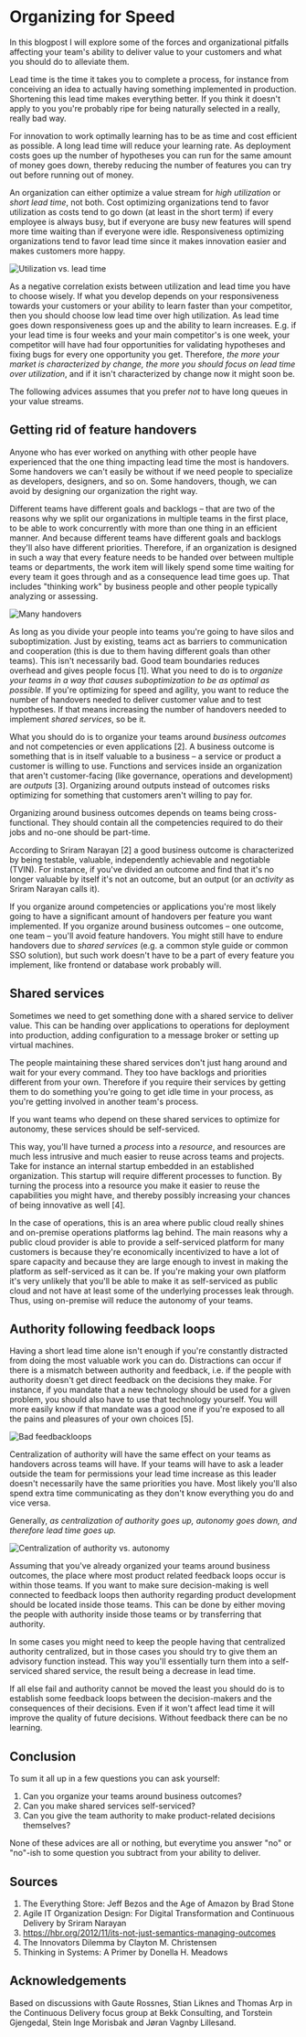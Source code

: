 Organizing for Speed
====================

In this blogpost I will explore some of the forces and organizational pitfalls affecting your team's ability to deliver value to your customers and what you should do to alleviate them.

Lead time is the time it takes you to complete a process, for instance from conceiving an idea to actually having something implemented in production. Shortening this lead time makes everything better. If you think it doesn't apply to you you're probably ripe for being naturally selected in a really, really bad way.

For innovation to work optimally learning has to be as time and cost efficient as possible. A long lead time will reduce your learning rate. As deployment costs goes up the number of hypotheses you can run for the same amount of money goes down, thereby reducing the number of features you can try out before running out of money.

An organization can either optimize a value stream for _high utilization_ or _short lead time_, not both. Cost optimizing organizations tend to favor utilization as costs tend to go down (at least in the short term) if every employee is always busy, but if everyone are busy new features will spend more time waiting than if everyone were idle. Responsiveness optimizing organizations tend to favor lead time since it makes innovation easier and makes customers more happy.

![Utilization vs. lead time](img/lead-time-vs-utilization.png)

As a negative correlation exists between utilization and lead time you have to choose wisely. If what you develop depends on your responsiveness towards your customers or your ability to learn faster than your competitor, then you should choose low lead time over high utilization. As lead time goes down responsiveness goes up and the ability to learn increases. E.g. if your lead time is four weeks and your main competitor's is one week, your competitor will have had four opportunities for validating hypotheses and fixing bugs for every one opportunity you get. Therefore, _the more your market is characterized by change, the more you should focus on lead time over utilization_, and if it isn't characterized by change now it might soon be.

The following advices assumes that you prefer _not_ to have long queues in your value streams.


Getting rid of feature handovers
--------------------------------

Anyone who has ever worked on anything with other people have experienced that the one thing impacting lead time the most is handovers. Some handovers we can't easily be without if we need people to specialize as developers, designers, and so on. Some handovers, though, we can avoid by designing our organization the right way.

Different teams have different goals and backlogs – that are two of the reasons why we split our organizations in multiple teams in the first place, to be able to work concurrently with more than one thing in an efficient manner. And because different teams have different goals and backlogs they'll also have different priorities. Therefore, if an organization is designed in such a way that every feature needs to be handed over between multiple teams or departments, the work item will likely spend some time waiting for every team it goes through and as a consequence lead time goes up. That includes "thinking work" by business people and other people typically analyzing or assessing.

![Many handovers](img/un-agile-org.png)

As long as you divide your people into teams you're going to have silos and suboptimization. Just by existing, teams act as barriers to communication and cooperation (this is due to them having different goals than other teams). This isn't necessarily bad. Good team boundaries reduces overhead and gives people focus [1]. What you need to do is to _organize your teams in a way that causes suboptimization to be as optimal as possible_. If you're optimizing for speed and agility, you want to reduce the number of handovers needed to deliver customer value and to test hypotheses. If that means increasing the number of handovers needed to implement _shared services_, so be it.

What you should do is to organize your teams around _business outcomes_ and not competencies or even applications [2]. A business outcome is something that is in itself valuable to a business – a service or product a customer is willing to use. Functions and services inside an organization that aren't customer-facing (like governance, operations and development) are _outputs_ [3]. Organizing around outputs instead of outcomes risks optimizing for something that customers aren't willing to pay for.

Organizing around business outcomes depends on teams being cross-functional. They should contain all the competencies required to do their jobs and no-one should be part-time.

According to Sriram Narayan [2] a good business outcome is characterized by being testable, valuable, independently achievable and negotiable (TVIN). For instance, if you've divided an outcome and find that it's no longer valuable by itself it's not an outcome, but an output (or an _activity_ as Sriram Narayan calls it).

If you organize around competencies or applications you're most likely going to have a significant amount of handovers per feature you want implemented. If you organize around business outcomes – one outcome, one team – you'll avoid feature handovers. You might still have to endure handovers due to _shared services_ (e.g. a common style guide or common SSO solution), but such work doesn't have to be a part of every feature you implement, like frontend or database work probably will.


Shared services
---------------

Sometimes we need to get something done with a shared service to deliver value. This can be handing over applications to operations for deployment into production, adding configuration to a message broker or setting up virtual machines.

The people maintaining these shared services don't just hang around and wait for your every command. They too have backlogs and priorities different from your own. Therefore if you require their services by getting them to do something you're going to get idle time in your process, as you're getting involved in another team's process.

If you want teams who depend on these shared services to optimize for autonomy, these services should be self-serviced.

This way, you'll have turned a _process_ into a _resource_, and resources are much less intrusive and much easier to reuse across teams and projects. Take for instance an internal startup embedded in an established organization. This startup will require different processes to function. By turning the process into a resource you make it easier to reuse the capabilities you might have, and thereby possibly increasing your chances of being innovative as well [4].

In the case of operations, this is an area where public cloud really shines and on-premise operations platforms lag behind. The main reasons why a public cloud provider is able to provide a self-serviced platform for many customers is because they're economically incentivized to have a lot of spare capacity and because they are large enough to invest in making the platform as self-serviced as it can be. If you're making your own platform it's very unlikely that you'll be able to make it as self-serviced as public cloud and not have at least some of the underlying processes leak through. Thus, using on-premise will reduce the autonomy of your teams.


Authority following feedback loops
----------------------------------

Having a short lead time alone isn't enough if you're constantly distracted from doing the most valuable work you can do. Distractions can occur if there is a mismatch between authority and feedback, i.e. if the people with authority doesn't get direct feedback on the decisions they make. For instance, if you mandate that a new technology should be used for a given problem, you should also have to use that technology yourself. You will more easily know if that mandate was a good one if you're exposed to all the pains and pleasures of your own choices [5].

![Bad feedbackloops](img/bad-feedbackloops.png)

Centralization of authority will have the same effect on your teams as handovers across teams will have. If your teams will have to ask a leader outside the team for permissions your lead time increase as this leader doesn't necessarily have the same priorities you have. Most likely you'll also spend extra time communicating as they don't know everything you do and vice versa.

Generally, _as centralization of authority goes up, autonomy goes down, and therefore lead time goes up._

![Centralization of authority vs. autonomy](img/centralization-vs-autonomy.png)

Assuming that you've already organized your teams around business outcomes, the place where most product related feedback loops occur is within those teams. If you want to make sure decision-making is well connected to feedback loops then authority regarding product development should be located inside those teams. This can be done by either moving the people with authority inside those teams or by transferring that authority.

In some cases you might need to keep the people having that centralized authority centralized, but in those cases you should try to give them an advisory function instead. This way you'll essentially turn them into a self-serviced shared service, the result being a decrease in lead time.

If all else fail and authority cannot be moved the least you should do is to establish some feedback loops between the decision-makers and the consequences of their decisions. Even if it won't affect lead time it will improve the quality of future decisions. Without feedback there can be no learning.


Conclusion
----------

To sum it all up in a few questions you can ask yourself:

1. Can you organize your teams around business outcomes?
2. Can you make shared services self-serviced?
3. Can you give the team authority to make product-related decisions themselves?

None of these advices are all or nothing, but everytime you answer "no" or "no"-ish to some question you subtract from your ability to deliver.


Sources
-------

1. The Everything Store: Jeff Bezos and the Age of Amazon by Brad Stone
2. Agile IT Organization Design: For Digital Transformation and Continuous Delivery by Sriram Narayan
3. https://hbr.org/2012/11/its-not-just-semantics-managing-outcomes
4. The Innovators Dilemma by Clayton M. Christensen
5. Thinking in Systems: A Primer by Donella H. Meadows


Acknowledgements
----------------

Based on discussions with Gaute Rossnes, Stian Liknes and Thomas Arp in the Continuous Delivery focus group at Bekk Consulting, and Torstein Gjengedal, Stein Inge Morisbak and Jøran Vagnby Lillesand.
